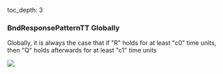 toc_depth: 3

### BndResponsePatternTT Globally

Globally, it is always the case that if "R" holds for at least "c0" time units, then "Q" holds afterwards for at least "c1" time units

![](/img/patterns/BndResponsePatternTT_Globally.svg)
